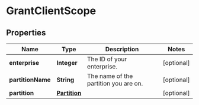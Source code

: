 
# GrantClientScope

## Properties
Name | Type | Description | Notes
------------ | ------------- | ------------- | -------------
**enterprise** | **Integer** | The ID of your enterprise. |  [optional]
**partitionName** | **String** | The name of the partition you are on. |  [optional]
**partition** | [**Partition**](Partition.md) |  |  [optional]



